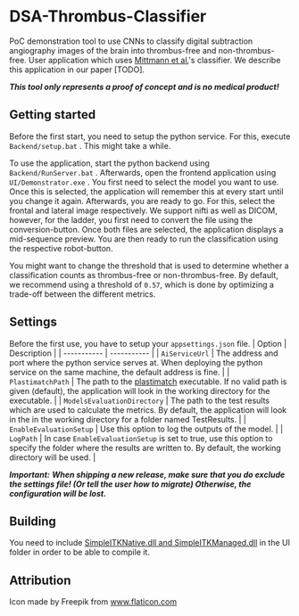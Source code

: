 # DSA-Thrombus-Classifier
PoC demonstration tool to use CNNs to classify digital subtraction angiography images of the brain into thrombus-free and non-thrombus-free.
User application which uses [Mittmann et al.](https://pubmed.ncbi.nlm.nih.gov/35604489/)'s classifier.
We describe this application in our paper [TODO].

***This tool only represents a proof of concept and is no medical product!***

## Getting started
Before the first start, you need to setup the python service. For this, execute `Backend/setup.bat` . This might take a while.

To use the application, start the python backend using `Backend/RunServer.bat` . Afterwards, open the frontend application using `UI/Demonstrator.exe` .
You first need to select the model you want to use. Once this is selected, the application will remember this at every start until you change it again. Afterwards, you are ready to go. For this, select the frontal and lateral image respectively. We support nifti as well as DICOM, however, for the ladder, you first need to convert the file using the conversion-button. Once both files are selected, the application displays a mid-sequence preview. You are then ready to run the classification using the respective robot-button. 

You might want to change the threshold that is used to determine whether a classification counts as thrombus-free or non-thrombus-free. By default, we recommend using a threshold of `0.57`, which is done by optimizing a trade-off between the different metrics. 

## Settings
Before the first use, you have to setup your `appsettings.json` file.
| Option      | Description |
| ----------- | ----------- |
| `AiServiceUrl` | The address and port where the python service serves at. When deploying the python service on the same machine, the default address is fine. |
| `PlastimatchPath` | The path to the [plastimatch](https://plastimatch.org/) executable. If no valid path is given (default), the application will look in the working directory for the executable. |
| `ModelsEvaluationDirectory` | The path to the test results which are used to calculate the metrics. By default, the application will look in the in the working directory for a folder named TestResults. |
| `EnableEvaluationSetup` | Use this option to log the outputs of the model. |
| `LogPath` | In case `EnableEvaluationSetup` is set to true, use this option to specify the folder where the results are written to. By default, the working directory will be used. |

***Important:***
***When shipping a new release, make sure that you do exclude the settings file! (Or tell the user how to migrate)
Otherwise, the configuration will be lost.***

## Building
You need to include [SimpleITKNative.dll and SimpleITKManaged.dll](https://github.com/SimpleITK/SimpleITK/releases) in the UI folder in order to be able to compile it.

## Attribution
Icon made by Freepik from www.flaticon.com
